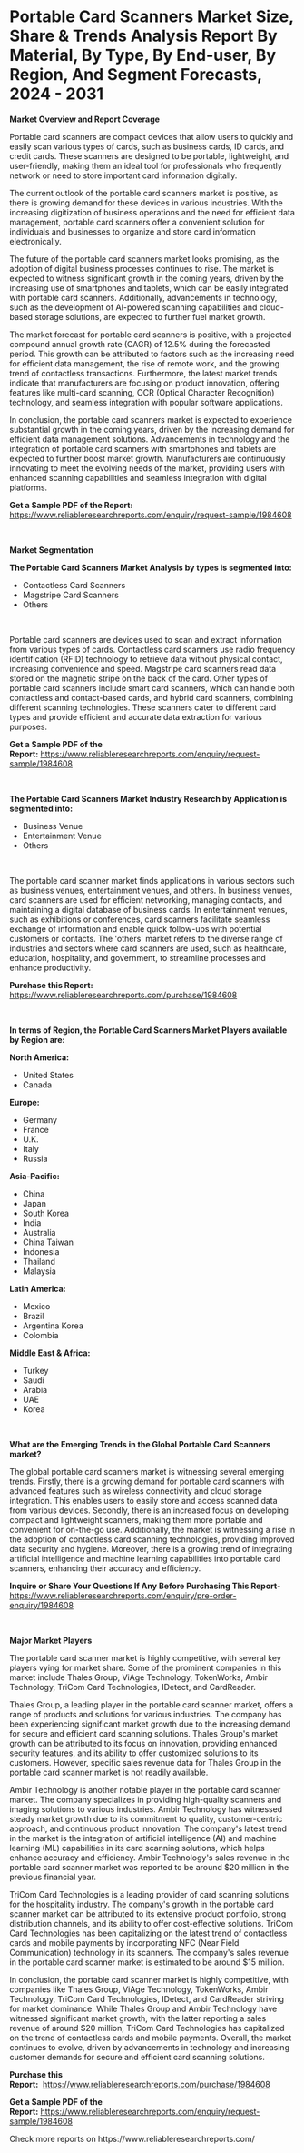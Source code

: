 <p><h1>Portable Card Scanners Market Size, Share & Trends Analysis Report By Material, By Type, By End-user, By Region, And Segment Forecasts, 2024 - 2031</h1></p><p><strong>Market Overview and Report Coverage</strong></p>
<p><p>Portable card scanners are compact devices that allow users to quickly and easily scan various types of cards, such as business cards, ID cards, and credit cards. These scanners are designed to be portable, lightweight, and user-friendly, making them an ideal tool for professionals who frequently network or need to store important card information digitally.</p><p>The current outlook of the portable card scanners market is positive, as there is growing demand for these devices in various industries. With the increasing digitization of business operations and the need for efficient data management, portable card scanners offer a convenient solution for individuals and businesses to organize and store card information electronically.</p><p>The future of the portable card scanners market looks promising, as the adoption of digital business processes continues to rise. The market is expected to witness significant growth in the coming years, driven by the increasing use of smartphones and tablets, which can be easily integrated with portable card scanners. Additionally, advancements in technology, such as the development of AI-powered scanning capabilities and cloud-based storage solutions, are expected to further fuel market growth.</p><p>The market forecast for portable card scanners is positive, with a projected compound annual growth rate (CAGR) of 12.5% during the forecasted period. This growth can be attributed to factors such as the increasing need for efficient data management, the rise of remote work, and the growing trend of contactless transactions. Furthermore, the latest market trends indicate that manufacturers are focusing on product innovation, offering features like multi-card scanning, OCR (Optical Character Recognition) technology, and seamless integration with popular software applications.</p><p>In conclusion, the portable card scanners market is expected to experience substantial growth in the coming years, driven by the increasing demand for efficient data management solutions. Advancements in technology and the integration of portable card scanners with smartphones and tablets are expected to further boost market growth. Manufacturers are continuously innovating to meet the evolving needs of the market, providing users with enhanced scanning capabilities and seamless integration with digital platforms.</p></p>
<p><strong>Get a Sample PDF of the Report:</strong> <a href="https://www.reliableresearchreports.com/enquiry/request-sample/1984608">https://www.reliableresearchreports.com/enquiry/request-sample/1984608</a></p>
<p>&nbsp;</p>
<p><strong>Market Segmentation</strong></p>
<p><strong>The Portable Card Scanners Market Analysis by types is segmented into:</strong></p>
<p><ul><li>Contactless Card Scanners</li><li>Magstripe Card Scanners</li><li>Others</li></ul></p>
<p>&nbsp;</p>
<p><p>Portable card scanners are devices used to scan and extract information from various types of cards. Contactless card scanners use radio frequency identification (RFID) technology to retrieve data without physical contact, increasing convenience and speed. Magstripe card scanners read data stored on the magnetic stripe on the back of the card. Other types of portable card scanners include smart card scanners, which can handle both contactless and contact-based cards, and hybrid card scanners, combining different scanning technologies. These scanners cater to different card types and provide efficient and accurate data extraction for various purposes.</p></p>
<p><strong>Get a Sample PDF of the Report:</strong>&nbsp;<a href="https://www.reliableresearchreports.com/enquiry/request-sample/1984608">https://www.reliableresearchreports.com/enquiry/request-sample/1984608</a></p>
<p>&nbsp;</p>
<p><strong>The Portable Card Scanners Market Industry Research by Application is segmented into:</strong></p>
<p><ul><li>Business Venue</li><li>Entertainment Venue</li><li>Others</li></ul></p>
<p>&nbsp;</p>
<p><p>The portable card scanner market finds applications in various sectors such as business venues, entertainment venues, and others. In business venues, card scanners are used for efficient networking, managing contacts, and maintaining a digital database of business cards. In entertainment venues, such as exhibitions or conferences, card scanners facilitate seamless exchange of information and enable quick follow-ups with potential customers or contacts. The 'others' market refers to the diverse range of industries and sectors where card scanners are used, such as healthcare, education, hospitality, and government, to streamline processes and enhance productivity.</p></p>
<p><strong>Purchase this Report:</strong>&nbsp; <a href="https://www.reliableresearchreports.com/purchase/1984608">https://www.reliableresearchreports.com/purchase/1984608</a></p>
<p>&nbsp;</p>
<p><strong>In terms of Region, the Portable Card Scanners Market Players available by Region are:</strong></p>
<p>
    <p> <strong> North America: </strong>
        <ul>
            <li>United States</li>
            <li>Canada</li>
        </ul>
        </p> 
    <p> <strong> Europe: </strong>
        <ul>
            <li>Germany</li>
            <li>France</li>
            <li>U.K.</li>
            <li>Italy</li>
            <li>Russia</li>
        </ul>
        </p> 
    <p> <strong> Asia-Pacific: </strong>
        <ul>
            <li>China</li>
            <li>Japan</li>
            <li>South Korea</li>
            <li>India</li>
            <li>Australia</li>
            <li>China Taiwan</li>
            <li>Indonesia</li>
            <li>Thailand</li>
            <li>Malaysia</li>
        </ul>
        </p> 
    <p> <strong> Latin America: </strong>
        <ul>
            <li>Mexico</li>
            <li>Brazil</li>
            <li>Argentina Korea</li>
            <li>Colombia</li>
        </ul>
        </p> 
    <p> <strong> Middle East & Africa: </strong>
        <ul>
            <li>Turkey</li>
            <li>Saudi</li>
            <li>Arabia</li>
            <li>UAE</li>
            <li>Korea</li>
        </ul>
    </p>
    </p>
<p>&nbsp;</p>
<p><strong>What are the Emerging Trends in the Global Portable Card Scanners market?</strong></p>
<p><p>The global portable card scanners market is witnessing several emerging trends. Firstly, there is a growing demand for portable card scanners with advanced features such as wireless connectivity and cloud storage integration. This enables users to easily store and access scanned data from various devices. Secondly, there is an increased focus on developing compact and lightweight scanners, making them more portable and convenient for on-the-go use. Additionally, the market is witnessing a rise in the adoption of contactless card scanning technologies, providing improved data security and hygiene. Moreover, there is a growing trend of integrating artificial intelligence and machine learning capabilities into portable card scanners, enhancing their accuracy and efficiency.</p></p>
<p><strong>Inquire or Share Your Questions If Any Before Purchasing This Report</strong>- <a href="https://www.reliableresearchreports.com/enquiry/pre-order-enquiry/1984608">https://www.reliableresearchreports.com/enquiry/pre-order-enquiry/1984608</a></p>
<p>&nbsp;</p>
<p><strong>Major Market Players</strong></p>
<p><p>The portable card scanner market is highly competitive, with several key players vying for market share. Some of the prominent companies in this market include Thales Group, ViAge Technology, TokenWorks, Ambir Technology, TriCom Card Technologies, IDetect, and CardReader. </p><p>Thales Group, a leading player in the portable card scanner market, offers a range of products and solutions for various industries. The company has been experiencing significant market growth due to the increasing demand for secure and efficient card scanning solutions. Thales Group's market growth can be attributed to its focus on innovation, providing enhanced security features, and its ability to offer customized solutions to its customers. However, specific sales revenue data for Thales Group in the portable card scanner market is not readily available.</p><p>Ambir Technology is another notable player in the portable card scanner market. The company specializes in providing high-quality scanners and imaging solutions to various industries. Ambir Technology has witnessed steady market growth due to its commitment to quality, customer-centric approach, and continuous product innovation. The company's latest trend in the market is the integration of artificial intelligence (AI) and machine learning (ML) capabilities in its card scanning solutions, which helps enhance accuracy and efficiency. Ambir Technology's sales revenue in the portable card scanner market was reported to be around $20 million in the previous financial year.</p><p>TriCom Card Technologies is a leading provider of card scanning solutions for the hospitality industry. The company's growth in the portable card scanner market can be attributed to its extensive product portfolio, strong distribution channels, and its ability to offer cost-effective solutions. TriCom Card Technologies has been capitalizing on the latest trend of contactless cards and mobile payments by incorporating NFC (Near Field Communication) technology in its scanners. The company's sales revenue in the portable card scanner market is estimated to be around $15 million.</p><p>In conclusion, the portable card scanner market is highly competitive, with companies like Thales Group, ViAge Technology, TokenWorks, Ambir Technology, TriCom Card Technologies, IDetect, and CardReader striving for market dominance. While Thales Group and Ambir Technology have witnessed significant market growth, with the latter reporting a sales revenue of around $20 million, TriCom Card Technologies has capitalized on the trend of contactless cards and mobile payments. Overall, the market continues to evolve, driven by advancements in technology and increasing customer demands for secure and efficient card scanning solutions.</p></p>
<p><strong>Purchase this Report:</strong>&nbsp;&nbsp;<a href="https://www.reliableresearchreports.com/purchase/1984608">https://www.reliableresearchreports.com/purchase/1984608</a></p>
<p></p>
<p><strong>Get a Sample PDF of the Report:</strong>&nbsp;<a href="https://www.reliableresearchreports.com/enquiry/request-sample/1984608">https://www.reliableresearchreports.com/enquiry/request-sample/1984608</a></p>
<p>Check more reports on https://www.reliableresearchreports.com/</p>
